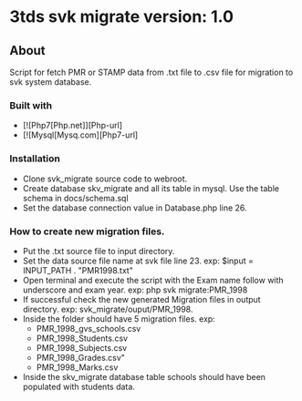 # 3tds svk migrate version: 1.0
## About

Script for fetch PMR or STAMP data from .txt file to .csv file for migration to svk system database.

### Built with

* [![Php7[Php.net]][Php-url]
* [![Mysql[Mysq.com][Php7-url]

### Installation

* Clone svk_migrate source code to webroot.
* Create database skv_migrate and all its table in mysql. Use the table schema in docs/schema.sql
* Set the database connection value in Database.php line 26.

### How to create new migration files.
* Put the .txt source file to input directory.
* Set the data source file name at svk file line 23. exp: $input = INPUT_PATH . "PMR1998.txt"
* Open terminal and execute the script with the Exam name follow with underscore and exam year. exp: php svk migrate:PMR_1998
* If successful check the new generated Migration files in output directory. exp: svk_migrate/ouput/PMR_1998.
* Inside the folder should have 5 migration files. exp:
  * PMR_1998_gvs_schools.csv
  * PMR_1998_Students.csv
  * PMR_1998_Subjects.csv
  * PMR_1998_Grades.csv"
  * PMR_1998_Marks.csv
* Inside the skv_migrate database table schools should have been populated with students data. 